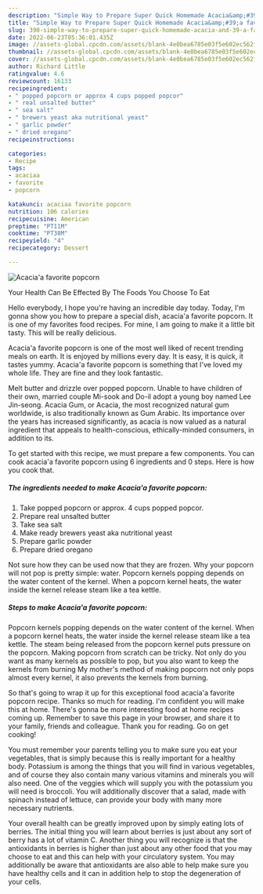 ```yaml
---
description: "Simple Way to Prepare Super Quick Homemade Acacia&amp;#39;a favorite popcorn"
title: "Simple Way to Prepare Super Quick Homemade Acacia&amp;#39;a favorite popcorn"
slug: 390-simple-way-to-prepare-super-quick-homemade-acacia-and-39-a-favorite-popcorn
date: 2022-06-23T05:36:01.435Z
image: //assets-global.cpcdn.com/assets/blank-4e0bea6785e03f5e602ec562f230caae08da540cada707380b4fe1bbebba43da.png
thumbnail: //assets-global.cpcdn.com/assets/blank-4e0bea6785e03f5e602ec562f230caae08da540cada707380b4fe1bbebba43da.png
cover: //assets-global.cpcdn.com/assets/blank-4e0bea6785e03f5e602ec562f230caae08da540cada707380b4fe1bbebba43da.png
author: Richard Little
ratingvalue: 4.6
reviewcount: 16133
recipeingredient:
- " popped popcorn or approx 4 cups popped popcor"
- " real unsalted butter"
- " sea salt"
- " brewers yeast aka nutritional yeast"
- " garlic powder"
- " dried oregano"
recipeinstructions:

categories:
- Recipe
tags:
- acaciaa
- favorite
- popcorn

katakunci: acaciaa favorite popcorn 
nutrition: 106 calories
recipecuisine: American
preptime: "PT11M"
cooktime: "PT38M"
recipeyield: "4"
recipecategory: Dessert

---
```



![Acacia&#39;a favorite popcorn](//assets-global.cpcdn.com/assets/blank-4e0bea6785e03f5e602ec562f230caae08da540cada707380b4fe1bbebba43da.png)

Your Health Can Be Effected By The Foods You Choose To Eat

Hello everybody, I hope you're having an incredible day today. Today, I'm gonna show you how to prepare a special dish, acacia&#39;a favorite popcorn. It is one of my favorites food recipes. For mine, I am going to make it a little bit tasty. This will be really delicious.

Acacia&#39;a favorite popcorn is one of the most well liked of recent trending meals on earth. It is enjoyed by millions every day. It is easy, it is quick, it tastes yummy. Acacia&#39;a favorite popcorn is something that I've loved my whole life. They are fine and they look fantastic.

Melt butter and drizzle over popped popcorn. Unable to have children of their own, married couple Mi-sook and Do-il adopt a young boy named Lee Jin-seong. Acacia Gum, or Acacia, the most recognized natural gum worldwide, is also traditionally known as Gum Arabic. Its importance over the years has increased significantly, as acacia is now valued as a natural ingredient that appeals to health-conscious, ethically-minded consumers, in addition to its.


To get started with this recipe, we must prepare a few components. You can cook acacia&#39;a favorite popcorn using 6 ingredients and 0 steps. Here is how you cook that.

<!--inarticleads1-->

##### The ingredients needed to make Acacia&#39;a favorite popcorn:

1. Take  popped popcorn or approx. 4 cups popped popcor.
1. Prepare  real unsalted butter
1. Take  sea salt
1. Make ready  brewers yeast aka nutritional yeast
1. Prepare  garlic powder
1. Prepare  dried oregano


Not sure how they can be used now that they are frozen. Why your popcorn will not pop is pretty simple: water. Popcorn kernels popping depends on the water content of the kernel. When a popcorn kernel heats, the water inside the kernel release steam like a tea kettle. 

<!--inarticleads2-->

##### Steps to make Acacia&#39;a favorite popcorn:



Popcorn kernels popping depends on the water content of the kernel. When a popcorn kernel heats, the water inside the kernel release steam like a tea kettle. The steam being released from the popcorn kernel puts pressure on the popcorn. Making popcorn from scratch can be tricky. Not only do you want as many kernels as possible to pop, but you also want to keep the kernels from burning My mother&#39;s method of making popcorn not only pops almost every kernel, it also prevents the kernels from burning. 

So that's going to wrap it up for this exceptional food acacia&#39;a favorite popcorn recipe. Thanks so much for reading. I'm confident you will make this at home. There's gonna be more interesting food at home recipes coming up. Remember to save this page in your browser, and share it to your family, friends and colleague. Thank you for reading. Go on get cooking!

You must remember your parents telling you to make sure you eat your vegetables, that is simply because this is really important for a healthy body. Potassium is among the things that you will find in various vegetables, and of course they also contain many various vitamins and minerals you will also need. One of the veggies which will supply you with the potassium you will need is broccoli. You will additionally discover that a salad, made with spinach instead of lettuce, can provide your body with many more necessary nutrients.

Your overall health can be greatly improved upon by simply eating lots of berries. The initial thing you will learn about berries is just about any sort of berry has a lot of vitamin C. Another thing you will recognize is that the antioxidants in berries is higher than just about any other food that you may choose to eat and this can help with your circulatory system. You may additionally be aware that antioxidants are also able to help make sure you have healthy cells and it can in addition help to stop the degeneration of your cells.

